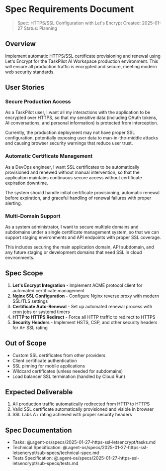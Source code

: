 # Spec Requirements Document

> Spec: HTTPS/SSL Configuration with Let's Encrypt
> Created: 2025-01-27
> Status: Planning

## Overview

Implement automatic HTTPS/SSL certificate provisioning and renewal using Let's Encrypt for the TaskPilot AI Workspace production environment. This will ensure all production traffic is encrypted and secure, meeting modern web security standards.

## User Stories

### Secure Production Access

As a TaskPilot user, I want all my interactions with the application to be encrypted over HTTPS, so that my sensitive data (including OAuth tokens, AI conversations, and personal information) is protected from interception.

Currently, the production deployment may not have proper SSL configuration, potentially exposing user data to man-in-the-middle attacks and causing browser security warnings that reduce user trust.

### Automatic Certificate Management

As a DevOps engineer, I want SSL certificates to be automatically provisioned and renewed without manual intervention, so that the application maintains continuous secure access without certificate expiration downtime.

The system should handle initial certificate provisioning, automatic renewal before expiration, and graceful handling of renewal failures with proper alerting.

### Multi-Domain Support

As a system administrator, I want to secure multiple domains and subdomains under a single certificate management system, so that we can support staging environments and API endpoints with proper SSL coverage.

This includes securing the main application domain, API subdomain, and any future staging or development domains that need SSL in cloud environments.

## Spec Scope

1. **Let's Encrypt Integration** - Implement ACME protocol client for automated certificate management
2. **Nginx SSL Configuration** - Configure Nginx reverse proxy with modern SSL/TLS settings
3. **Certificate Auto-Renewal** - Set up automated renewal process with cron jobs or systemd timers
4. **HTTP to HTTPS Redirect** - Force all HTTP traffic to redirect to HTTPS
5. **Security Headers** - Implement HSTS, CSP, and other security headers for A+ SSL rating

## Out of Scope

- Custom SSL certificates from other providers
- Client certificate authentication
- SSL pinning for mobile applications
- Wildcard certificates (unless needed for subdomains)
- Load balancer SSL termination (handled by Cloud Run)

## Expected Deliverable

1. All production traffic automatically redirected from HTTP to HTTPS
2. Valid SSL certificate automatically provisioned and visible in browser
3. SSL Labs A+ rating achieved with proper security headers

## Spec Documentation

- Tasks: @.agent-os/specs/2025-01-27-https-ssl-letsencrypt/tasks.md
- Technical Specification: @.agent-os/specs/2025-01-27-https-ssl-letsencrypt/sub-specs/technical-spec.md
- Tests Specification: @.agent-os/specs/2025-01-27-https-ssl-letsencrypt/sub-specs/tests.md